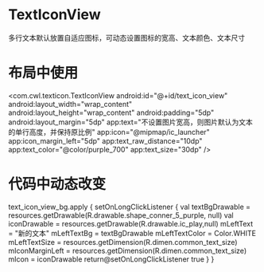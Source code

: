 # TextIconView
多行文本默认放置自适应图标，可动态设置图标的宽高、文本颜色、文本尺寸

# 布局中使用
 <com.cwl.texticon.TextIconView
        android:id="@+id/text_icon_view"
        android:layout_width="wrap_content"
        android:layout_height="wrap_content"
        android:padding="5dp"
        android:layout_margin="5dp"
        app:text="不设置图片宽高，则图片默认为文本的单行高度，并保持原比例"
        app:icon="@mipmap/ic_launcher"
        app:icon_margin_left="5dp"
        app:text_raw_distance="10dp"
        app:text_color="@color/purple_700"
        app:text_size="30dp" />
        
# 代码中动态改变
text_icon_view_bg.apply {
            setOnLongClickListener {
                val textBgDrawable = resources.getDrawable(R.drawable.shape_conner_5_purple, null)
                val iconDrawable = resources.getDrawable(R.drawable.ic_play,null)
                mLeftText = "新的文本"
                mLeftTextBg = textBgDrawable
                mLeftTextColor = Color.WHITE
                mLeftTextSize = resources.getDimension(R.dimen.common_text_size)
                mIconMarginLeft = resources.getDimension(R.dimen.common_text_size)
                mIcon = iconDrawable
                return@setOnLongClickListener true
            }
 }
